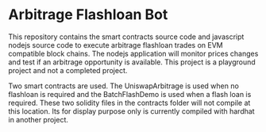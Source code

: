 
# Arbitrage Flashloan Bot

This repository contains the smart contracts source code and javascript nodejs source code to execute arbitrage flashloan trades on EVM compatible block chains. The nodejs application will monitor prices changes and test if an arbitrage opportunity is available. This project is a playground project and not a completed project.

Two smart contracts are used. The UniswapArbitrage is used when no flashloan is required and the BatchFlashDemo is used when a flash loan is required. These two solidity files in the contracts folder will not compile at this location. Its for display purpose only is currently compiled with hardhat in another project.

